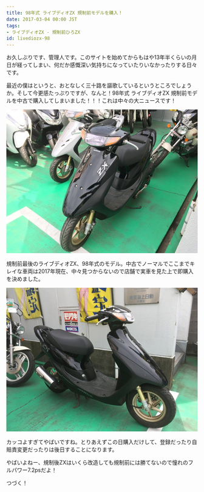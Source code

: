 ```yaml
---
title: 98年式 ライブディオZX 規制前モデルを購入！
date: 2017-03-04 00:00 JST
tags:
- ライブディオZX - 規制前ひろZX
id: livediozx-98
---
```


<p class="sentence">お久しぶりです、管理人です。このサイトを始めてからもはや13年半くらいの月日が経ってしまい、何だか感慨深い気持ちになっていたりいなかったりする日々です。</p>
<p class="sentence spacing10">最近の僕はというと、おとなしく三十路を謳歌しているというところでしょうか。そして今更感たっぷりですが、なんと！98年式 ライブディオZX 規制前モデルを中古で購入してしまいました！！！これは中々の大ニュースです！</p>
<div class="center spacing"><img src="/photo/diary/2017.03.04_01.jpg" alt=""></div>
<p class="sentence">規制前最後のライブディオZX、98年式のモデル。中古でノーマルでここまでキレイな車両は2017年現在、中々見つからないので店舗で実車を見た上で即購入を決めました。</p>
<div class="center spacing"><img src="/photo/diary/2017.03.04_02.jpg" alt=""></div>
<p class="sentence spacing10">カッコよすぎてやばいですね。とりあえずこの日購入だけして、登録だったり自賠責変更だったりは後日することになります。</p>
<p class="sentence spacing10">やばいよねー、規制後ZXはいくら改造しても規制前には勝てないので憧れのフルパワー7.2psだよ！</p>
<p class="sentence">つづく！</p>
